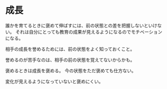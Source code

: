 # 成長

誰かを育てるときに褒めて伸ばすには、前の状態との差を把握しないといけない。
それは自分にとっても教育の成果が見えるようになるのでモチベーションになる。

相手の成長を誉めるためには、前の状態をよく知っておくこと。

誉めるのが苦手なのは、相手の前の状態を覚えてないからかも。

褒めるときは成長を褒める。
今の状態をただ褒めても仕方ない。

変化が見えるようになっていないと褒めにくい。

